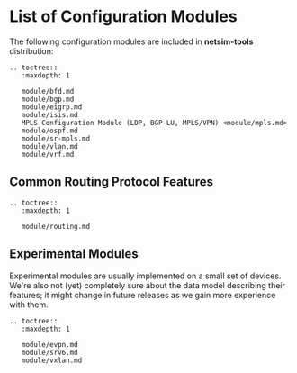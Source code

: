 # List of Configuration Modules

The following configuration modules are included in **netsim-tools** distribution:

```eval_rst
.. toctree::
   :maxdepth: 1

   module/bfd.md
   module/bgp.md
   module/eigrp.md
   module/isis.md
   MPLS Configuration Module (LDP, BGP-LU, MPLS/VPN) <module/mpls.md>
   module/ospf.md
   module/sr-mpls.md
   module/vlan.md
   module/vrf.md
```

## Common Routing Protocol Features

```eval_rst
.. toctree::
   :maxdepth: 1

   module/routing.md
```

## Experimental Modules

Experimental modules are usually implemented on a small set of devices. We're also not (yet) completely sure about the data model describing their features; it might change in future releases as we gain more experience with them.

```eval_rst
.. toctree::
   :maxdepth: 1

   module/evpn.md
   module/srv6.md
   module/vxlan.md
```
